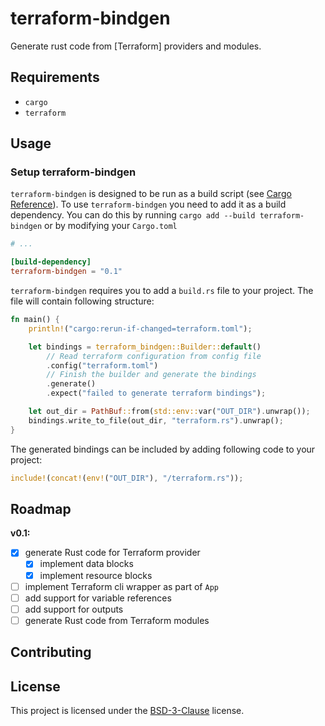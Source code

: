 # terraform-bindgen

<!-- Badges? -->

<!-- put description here -->

Generate rust code from [Terraform] providers and modules.

## Requirements

<!-- Required libraries and tools -->
- `cargo`
- `terraform`

## Usage

### Setup terraform-bindgen

`terraform-bindgen` is designed to be run as a build script (see [Cargo Reference](https://doc.rust-lang.org/cargo/reference/build-scripts.html)).
To use `terraform-bindgen` you need to add it as a build dependency. You can do this by running `cargo add --build terraform-bindgen`
or by modifying your `Cargo.toml`

```toml
# ...

[build-dependency]
terraform-bindgen = "0.1"
```

`terraform-bindgen` requires you to add a `build.rs` file to your project. The file will contain following
structure:

```rust
fn main() {
	println!("cargo:rerun-if-changed=terraform.toml");

	let bindings = terraform_bindgen::Builder::default()
		// Read terraform configuration from config file
		.config("terraform.toml")
		// Finish the builder and generate the bindings
		.generate()
		.expect("failed to generate terraform bindings");

	let out_dir = PathBuf::from(std::env::var("OUT_DIR").unwrap());
	bindings.write_to_file(out_dir, "terraform.rs").unwrap();
}
```

The generated bindings can be included by adding following code to your project:

```rust
include!(concat!(env!("OUT_DIR"), "/terraform.rs"));
```

## Roadmap

**v0.1:**

<!-- Upcoming changes -->
- [x] generate Rust code for Terraform provider
	- [x] implement data blocks
	- [x] implement resource blocks
- [ ] implement Terraform cli wrapper as part of `App`
- [ ] add support for variable references
- [ ] add support for outputs
- [ ] generate Rust code from Terraform modules

## Contributing

<!-- TODO: add placeholder text -->

## License

This project is licensed under the [BSD-3-Clause](./LICENSE) license.
